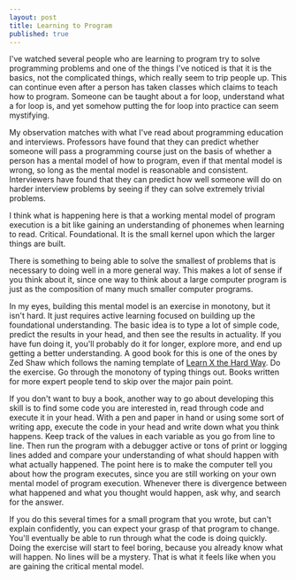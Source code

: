 ```yaml
---
layout: post
title: Learning to Program
published: true
---
```


I've watched several people who are learning to program try to solve programming problems and one of the things I've noticed is that it is the basics, not the complicated things, which really seem to trip people up. This can continue even after a person has taken classes which claims to teach how to program. Someone can be taught about a for loop, understand what a for loop is, and yet somehow putting the for loop into practice can seem mystifying.

My observation matches with what I've read about programming education and interviews. Professors have found that they can predict whether someone will pass a programming course just on the basis of whether a person has a mental model of how to program, even if that mental model is wrong, so long as the mental model is reasonable and consistent. Interviewers have found that they can predict how well someone will do on harder interview problems by seeing if they can solve extremely trivial problems.

I think what is happening here is that a working mental model of program execution is a bit like gaining an understanding of phonemes when learning to read. Critical. Foundational. It is the small kernel upon which the larger things are built.

There is something to being able to solve the smallest of problems that is necessary to doing well in a more general way. This makes a lot of sense if you think about it, since one way to think about a large computer program is just as the composition of many much smaller computer programs.

In my eyes, building this mental model is an exercise in monotony, but it isn't hard. It just requires active learning focused on building up the foundational understanding. The basic idea is to type a lot of simple code, predict the results in your head, and then see the results in actuality. If you have fun doing it, you'll probably do it for longer, explore more, and end up getting a better understanding. A good book for this is one of the ones by Zed Shaw which follows the naming template of [Learn X the Hard Way](https://shop.learncodethehardway.org/). Do the exercise. Go through the monotony of typing things out. Books written for more expert people tend to skip over the major pain point.

If you don't want to buy a book, another way to go about developing this skill is to find some code you are interested in, read through code and execute it in your head. With a pen and paper in hand or using some sort of writing app, execute the code in your head and write down what you think happens. Keep track of the values in each variable as you go from line to line. Then run the program with a debugger active or tons of print or logging lines added and compare your understanding of what should happen with what actually happened. The point here is to make the computer tell you about how the program executes, since you are still working on your own mental model of program execution. Whenever there is divergence between what happened and what you thought would happen, ask why, and search for the answer.

If you do this several times for a small program that you wrote, but can't explain confidently, you can expect your grasp of that program to change. You'll eventually be able to run through what the code is doing quickly. Doing the exercise will start to feel boring, because you already know what will happen. No lines will be a mystery. That is what it feels like when you are gaining the critical mental model.
